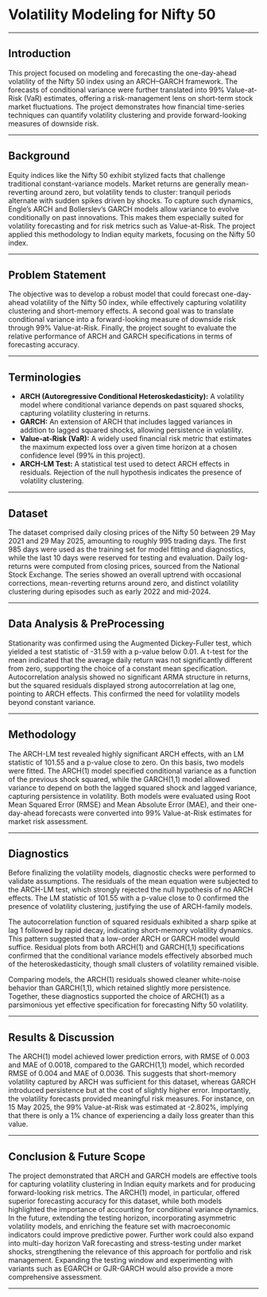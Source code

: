 # Volatility Modeling for Nifty 50

---

## Introduction
This project focused on modeling and forecasting the one-day-ahead volatility of the Nifty 50 index using an ARCH–GARCH framework. The forecasts of conditional variance were further translated into 99% Value-at-Risk (VaR) estimates, offering a risk-management lens on short-term stock market fluctuations. The project demonstrates how financial time-series techniques can quantify volatility clustering and provide forward-looking measures of downside risk.

---

## Background
Equity indices like the Nifty 50 exhibit stylized facts that challenge traditional constant-variance models. Market returns are generally mean-reverting around zero, but volatility tends to cluster: tranquil periods alternate with sudden spikes driven by shocks. To capture such dynamics, Engle’s ARCH and Bollerslev’s GARCH models allow variance to evolve conditionally on past innovations. This makes them especially suited for volatility forecasting and for risk metrics such as Value-at-Risk. The project applied this methodology to Indian equity markets, focusing on the Nifty 50 index.

---

## Problem Statement
The objective was to develop a robust model that could forecast one-day-ahead volatility of the Nifty 50 index, while effectively capturing volatility clustering and short-memory effects. A second goal was to translate conditional variance into a forward-looking measure of downside risk through 99% Value-at-Risk. Finally, the project sought to evaluate the relative performance of ARCH and GARCH specifications in terms of forecasting accuracy.

---

## Terminologies
- **ARCH (Autoregressive Conditional Heteroskedasticity):** A volatility model where conditional variance depends on past squared shocks, capturing volatility clustering in returns.  
- **GARCH:** An extension of ARCH that includes lagged variances in addition to lagged squared shocks, allowing persistence in volatility.
- **Value-at-Risk (VaR):** A widely used financial risk metric that estimates the maximum expected loss over a given time horizon at a chosen confidence level (99% in this project).
- **ARCH-LM Test:** A statistical test used to detect ARCH effects in residuals. Rejection of the null hypothesis indicates the presence of volatility clustering.

---

## Dataset
The dataset comprised daily closing prices of the Nifty 50 between 29 May 2021 and 29 May 2025, amounting to roughly 995 trading days. The first 985 days were used as the training set for model fitting and diagnostics, while the last 10 days were reserved for testing and evaluation. Daily log-returns were computed from closing prices, sourced from the National Stock Exchange. The series showed an overall uptrend with occasional corrections, mean-reverting returns around zero, and distinct volatility clustering during episodes such as early 2022 and mid-2024.

---

## Data Analysis & PreProcessing
Stationarity was confirmed using the Augmented Dickey-Fuller test, which yielded a test statistic of -31.59 with a p-value below 0.01. A t-test for the mean indicated that the average daily return was not significantly different from zero, supporting the choice of a constant mean specification. Autocorrelation analysis showed no significant ARMA structure in returns, but the squared residuals displayed strong autocorrelation at lag one, pointing to ARCH effects. This confirmed the need for volatility models beyond constant variance.

---

## Methodology
The ARCH-LM test revealed highly significant ARCH effects, with an LM statistic of 101.55 and a p-value close to zero. On this basis, two models were fitted. The ARCH(1) model specified conditional variance as a function of the previous shock squared, while the GARCH(1,1) model allowed variance to depend on both the lagged squared shock and lagged variance, capturing persistence in volatility. Both models were evaluated using Root Mean Squared Error (RMSE) and Mean Absolute Error (MAE), and their one-day-ahead forecasts were converted into 99% Value-at-Risk estimates for market risk assessment.

---

## Diagnostics
Before finalizing the volatility models, diagnostic checks were performed to validate assumptions. The residuals of the mean equation were subjected to the ARCH-LM test, which strongly rejected the null hypothesis of no ARCH effects. The LM statistic of 101.55 with a p-value close to 0 confirmed the presence of volatility clustering, justifying the use of ARCH-family models.

The autocorrelation function of squared residuals exhibited a sharp spike at lag 1 followed by rapid decay, indicating short-memory volatility dynamics. This pattern suggested that a low-order ARCH or GARCH model would suffice. Residual plots from both ARCH(1) and GARCH(1,1) specifications confirmed that the conditional variance models effectively absorbed much of the heteroskedasticity, though small clusters of volatility remained visible.

Comparing models, the ARCH(1) residuals showed cleaner white-noise behavior than GARCH(1,1), which retained slightly more persistence. Together, these diagnostics supported the choice of ARCH(1) as a parsimonious yet effective specification for forecasting Nifty 50 volatility.

---

## Results & Discussion
The ARCH(1) model achieved lower prediction errors, with RMSE of 0.003 and MAE of 0.0018, compared to the GARCH(1,1) model, which recorded RMSE of 0.004 and MAE of 0.0036. This suggests that short-memory volatility captured by ARCH was sufficient for this dataset, whereas GARCH introduced persistence but at the cost of slightly higher error. Importantly, the volatility forecasts provided meaningful risk measures. For instance, on 15 May 2025, the 99% Value-at-Risk was estimated at -2.802%, implying that there is only a 1% chance of experiencing a daily loss greater than this value.

---

## Conclusion & Future Scope
The project demonstrated that ARCH and GARCH models are effective tools for capturing volatility clustering in Indian equity markets and for producing forward-looking risk metrics. The ARCH(1) model, in particular, offered superior forecasting accuracy for this dataset, while both models highlighted the importance of accounting for conditional variance dynamics. In the future, extending the testing horizon, incorporating asymmetric volatility models, and enriching the feature set with macroeconomic indicators could improve predictive power. Further work could also expand into multi-day horizon VaR forecasting and stress-testing under market shocks, strengthening the relevance of this approach for portfolio and risk management. Expanding the testing window and experimenting with variants such as EGARCH or GJR-GARCH would also provide a more comprehensive assessment.

---
